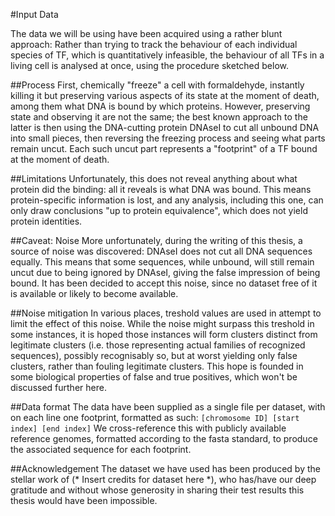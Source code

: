 #Input Data

The data we will be using have been acquired using a rather blunt
approach: Rather than trying to track the behaviour of each individual
species of TF, which is quantitatively infeasible, the behaviour of all
TFs in a living cell is analysed at once, using the procedure sketched
below.

##Process
First, chemically "freeze" a cell with formaldehyde, instantly killing
it but preserving various aspects of its state at the moment of death,
among them what DNA is bound by which proteins. However, preserving
state and observing it are not the same; the best known approach to the
latter is then using the DNA-cutting protein DNAseI to cut all unbound
DNA into small pieces, then reversing the freezing process and seeing
what parts remain uncut. Each such uncut part represents a "footprint"
of a TF bound at the moment of death.

##Limitations
Unfortunately, this does not reveal anything about what protein did the
binding: all it reveals is what DNA was bound. This means
protein-specific information is lost, and any analysis, including this
one, can only draw conclusions "up to protein equivalence", which does
not yield protein identities.

##Caveat: Noise
More unfortunately, during the writing of this thesis, a source of noise
was discovered: DNAseI does not cut all DNA sequences equally. This
means that some sequences, while unbound, will still remain uncut due to
being ignored by DNAseI, giving the false impression of being bound. It
has been decided to accept this noise, since no dataset free of it is
available or likely to become available. 

##Noise mitigation 
In various places, treshold values are used in attempt to limit the
effect of this noise. While the noise might surpass this treshold in
some instances, it is hoped those instances will form clusters distinct
from legitimate clusters (i.e. those representing actual families of
recognized sequences), possibly recognisably so, but at worst yielding
only false clusters, rather than fouling legitimate clusters.  This hope
is founded in some biological properties of false and true positives,
which won't be discussed further here.

##Data format 
The data have been supplied as a single file per dataset, with on each
line one footprint, formatted as such:
    `[chromosome ID] [start index] [end index]`
We cross-reference this with publicly available reference genomes,
formatted according to the fasta standard, to produce the associated
sequence for each footprint.

##Acknowledgement 
The dataset we have used has been produced by the stellar work of (*
Insert credits for dataset here *), who has/have our deep gratitude and
without whose generosity in sharing their test results this thesis would
have been impossible.
